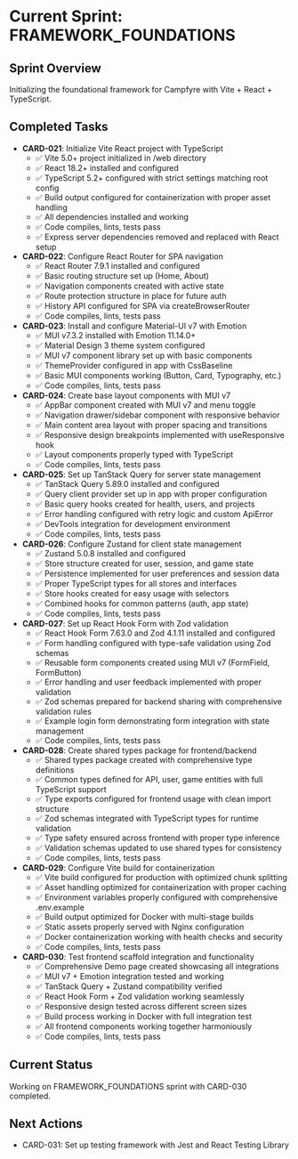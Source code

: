 # Current Sprint: FRAMEWORK_FOUNDATIONS

## Sprint Overview

Initializing the foundational framework for Campfyre with Vite + React + TypeScript.

## Completed Tasks

- **CARD-021**: Initialize Vite React project with TypeScript
  - ✅ Vite 5.0+ project initialized in /web directory
  - ✅ React 18.2+ installed and configured
  - ✅ TypeScript 5.2+ configured with strict settings matching root config
  - ✅ Build output configured for containerization with proper asset handling
  - ✅ All dependencies installed and working
  - ✅ Code compiles, lints, tests pass
  - ✅ Express server dependencies removed and replaced with React setup
- **CARD-022**: Configure React Router for SPA navigation
  - ✅ React Router 7.9.1 installed and configured
  - ✅ Basic routing structure set up (Home, About)
  - ✅ Navigation components created with active state
  - ✅ Route protection structure in place for future auth
  - ✅ History API configured for SPA via createBrowserRouter
  - ✅ Code compiles, lints, tests pass
- **CARD-023**: Install and configure Material-UI v7 with Emotion
  - ✅ MUI v7.3.2 installed with Emotion 11.14.0+
  - ✅ Material Design 3 theme system configured
  - ✅ MUI v7 component library set up with basic components
  - ✅ ThemeProvider configured in app with CssBaseline
  - ✅ Basic MUI components working (Button, Card, Typography, etc.)
  - ✅ Code compiles, lints, tests pass
- **CARD-024**: Create base layout components with MUI v7
  - ✅ AppBar component created with MUI v7 and menu toggle
  - ✅ Navigation drawer/sidebar component with responsive behavior
  - ✅ Main content area layout with proper spacing and transitions
  - ✅ Responsive design breakpoints implemented with useResponsive hook
  - ✅ Layout components properly typed with TypeScript
  - ✅ Code compiles, lints, tests pass
- **CARD-025**: Set up TanStack Query for server state management
  - ✅ TanStack Query 5.89.0 installed and configured
  - ✅ Query client provider set up in app with proper configuration
  - ✅ Basic query hooks created for health, users, and projects
  - ✅ Error handling configured with retry logic and custom ApiError
  - ✅ DevTools integration for development environment
  - ✅ Code compiles, lints, tests pass
- **CARD-026**: Configure Zustand for client state management
  - ✅ Zustand 5.0.8 installed and configured
  - ✅ Store structure created for user, session, and game state
  - ✅ Persistence implemented for user preferences and session data
  - ✅ Proper TypeScript types for all stores and interfaces
  - ✅ Store hooks created for easy usage with selectors
  - ✅ Combined hooks for common patterns (auth, app state)
  - ✅ Code compiles, lints, tests pass
- **CARD-027**: Set up React Hook Form with Zod validation
  - ✅ React Hook Form 7.63.0 and Zod 4.1.11 installed and configured
  - ✅ Form handling configured with type-safe validation using Zod schemas
  - ✅ Reusable form components created using MUI v7 (FormField, FormButton)
  - ✅ Error handling and user feedback implemented with proper validation
  - ✅ Zod schemas prepared for backend sharing with comprehensive validation rules
  - ✅ Example login form demonstrating form integration with state management
  - ✅ Code compiles, lints, tests pass
- **CARD-028**: Create shared types package for frontend/backend
  - ✅ Shared types package created with comprehensive type definitions
  - ✅ Common types defined for API, user, game entities with full TypeScript support
  - ✅ Type exports configured for frontend usage with clean import structure
  - ✅ Zod schemas integrated with TypeScript types for runtime validation
  - ✅ Type safety ensured across frontend with proper type inference
  - ✅ Validation schemas updated to use shared types for consistency
  - ✅ Code compiles, lints, tests pass
- **CARD-029**: Configure Vite build for containerization
  - ✅ Vite build configured for production with optimized chunk splitting
  - ✅ Asset handling optimized for containerization with proper caching
  - ✅ Environment variables properly configured with comprehensive .env.example
  - ✅ Build output optimized for Docker with multi-stage builds
  - ✅ Static assets properly served with Nginx configuration
  - ✅ Docker containerization working with health checks and security
  - ✅ Code compiles, lints, tests pass
- **CARD-030**: Test frontend scaffold integration and functionality
  - ✅ Comprehensive Demo page created showcasing all integrations
  - ✅ MUI v7 + Emotion integration tested and working
  - ✅ TanStack Query + Zustand compatibility verified
  - ✅ React Hook Form + Zod validation working seamlessly
  - ✅ Responsive design tested across different screen sizes
  - ✅ Build process working in Docker with full integration test
  - ✅ All frontend components working together harmoniously
  - ✅ Code compiles, lints, tests pass

## Current Status

Working on FRAMEWORK_FOUNDATIONS sprint with CARD-030 completed.

## Next Actions

- CARD-031: Set up testing framework with Jest and React Testing Library
